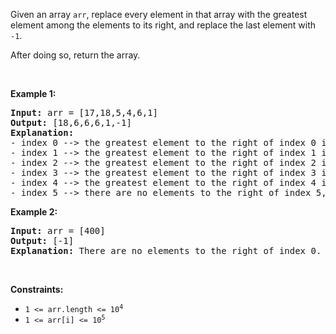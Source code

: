 Given an array `` arr ``,&nbsp;replace every element in that array with the greatest element among the elements to its&nbsp;right, and replace the last element with `` -1 ``.

After doing so, return the array.

&nbsp;

__Example 1:__

<pre>
<strong>Input:</strong> arr = [17,18,5,4,6,1]
<strong>Output:</strong> [18,6,6,6,1,-1]
<strong>Explanation:</strong> 
- index 0 --&gt; the greatest element to the right of index 0 is index 1 (18).
- index 1 --&gt; the greatest element to the right of index 1 is index 4 (6).
- index 2 --&gt; the greatest element to the right of index 2 is index 4 (6).
- index 3 --&gt; the greatest element to the right of index 3 is index 4 (6).
- index 4 --&gt; the greatest element to the right of index 4 is index 5 (1).
- index 5 --&gt; there are no elements to the right of index 5, so we put -1.
</pre>

__Example 2:__

<pre>
<strong>Input:</strong> arr = [400]
<strong>Output:</strong> [-1]
<strong>Explanation:</strong> There are no elements to the right of index 0.
</pre>

&nbsp;

__Constraints:__

*   <code>1 &lt;= arr.length &lt;= 10<sup>4</sup></code>
*   <code>1 &lt;= arr[i] &lt;= 10<sup>5</sup></code>
